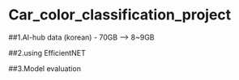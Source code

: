 # Car_color_classification_project

##1.AI-hub data (korean) - 70GB --> 8~9GB

##2.using EfficientNET

##3.Model evaluation

